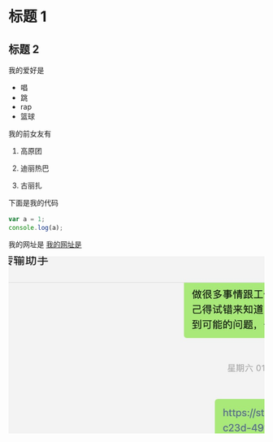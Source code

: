 # 标题 1

## 标题 2

我的爱好是

- 唱
- 跳
- rap
- 篮球

我的前女友有

1. 高原团

2. 迪丽热巴

3. 古丽扎

下面是我的代码

```javascript
var a = 1;
console.log(a);
```

我的网址是 [我的网址是](https)

![一张图片](1.jpeg)
